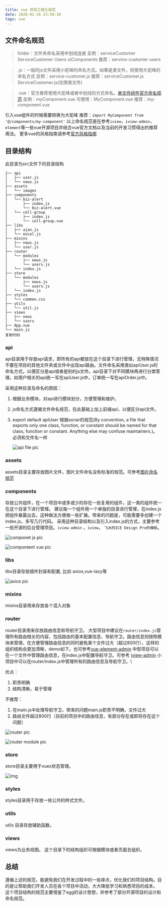 ```yaml
---
title: vue 项目工程化规范
date: 2020-02-26 23:50:10
tags: vue
---
```

## 文件命名规范

> folder：文件夹命名采用中划线连接
> 反例：serviceCustomer ServiceCustomer Users uiComponents
> 推荐：service-customer users

> .js：一般的js文件采用小驼峰的命名方式。如果是类文件，则使用大驼峰的命名方式
> 反例：service-customer.js
> 推荐：serviceCustomer.js ServiceCustomer.js(仅限类文件)

> .vue：官方推荐使用大驼峰或者中划线的方式命名。[单文件组件官方命名规范](https://cn.vuejs.org/v2/style-guide/#单文件组件文件的大小写-强烈推荐)
> 反例：myComponent.vue
> 可使用：MyComponent.vue
> 推荐：my-component.vue

引入vue组件的时候需要转换为大驼峰 推荐：`import MyComponent from '@/components/my-component'`
 以上命名规范是在参考`iview`，`iview-admin`，`element`等一些vue开源项目并结合vue官方文档以及当前的开发习惯得出的推荐用法。
 更多vue的风格指南请参考[官方风格指南](https://cn.vuejs.org/v2/style-guide/)

## 目录结构

此目录为src文件下的目录结构

```
├── api
│   ├── user.js
│   └── news.js
├── assets
│   └── images
├── components
│   └── biz-alert
│       ├── index.js
│       └── biz-alert.vue
│   └── cell-group
│       ├── index.js
│       └── cell-group.vue
├── libs
│   ├── ajax.js
│   └── excel.js
├── mixins
│   ├── news.js
│   └── user.js
├── router
│   └── modules
│       ├── news.js
│       └── users.js
│   └── index.js
├── store
│   └── modules
│       ├── news.js
│       └── users.js
│   └── index.js
├── styles
│   └── common.css
├── utils
│   └── util.js
├── views
│   ├── news
│   └── users
├── App.vue
└── main.js
复制代码
```

### api

api目录用于存放api请求，即所有的api都放在这个目录下进行管理，无特殊情况不要在项目的其他文件夹或文件中出现api路由。文件命名采用类似apiUser.js的命名方式，以便区分是api或者是别的js文件。api目录下对不同模块再进行分类管理，如用户相关的api统一写在apiUser.js中，订单统一写在apiOrder.js中。

采用这种目录及命名的原因：

1. 根据业务模块，对api进行模块划分，方便管理和维护。

2. js命名方式遵循文件命名规范，在此基础上加上前缀api，以便区分api文件。

3. export default apiUser 根据sonar的规范(By convention, a file that exports only one class, function, or constant should be named for that class, function or constant. Anything else may confuse maintainers.)。必须和文件名一样

   ![api file pic](https://user-gold-cdn.xitu.io/2019/6/21/16b7933c6e8ad417?imageView2/0/w/1280/h/960/format/webp/ignore-error/1)

### assets

assets目录主要存放图片文件，图片文件命名没有标准的规范。可参考[图片命名规范](https://guide.aotu.io/docs/name/image.html)

### components

存放公共组件，在一个项目中或多或少的存在一些复用的组件，这一类的组件统一在这个目录下进行管理。
 建议每一个组件用一个单独的目录进行管理，在index.js把组件暴露出去，这种做法方便做一些扩展。带来的问题是，可能需要多创建一个index.js，多写几行代码。
 采用这种目录结构以及引入index.js的方式，主要参考一些开源的后台管理项目。`iview-admin` ，`iview`， `飞冰的ICE Design Pro的模板`。

![componet js pic](https://user-gold-cdn.xitu.io/2019/6/21/16b7937d9759ee1f?imageView2/0/w/1280/h/960/format/webp/ignore-error/1)

![compontent vue pic](https://user-gold-cdn.xitu.io/2019/6/21/16b7936d94f2b942?imageView2/0/w/1280/h/960/format/webp/ignore-error/1)



### libs

libs目录存放插件封装和配置, 比如 axios,vue-lazy等

![axios pic](https://user-gold-cdn.xitu.io/2019/6/21/16b793a37dec15d8?imageView2/0/w/1280/h/960/format/webp/ignore-error/1)



### mixins

mixins目录用来存放各个混入对象

### router

router目录用来存放路由信息和导航守卫。
 大型项目中建议在`router/index.js`管理所有路由相关的内容，包括路由的基本配置信息、导航守卫。路由信息则按照模块来管理，在方便管理路由信息的同时避免某个文件过大（超过800行），这样的组织结构会更加清晰，demo如下。也可参考[vue-element-admin](https://github.com/PanJiaChen/vue-element-admin)
 中型项目可以在一个文件中管理路由信息，在index.js中配置导航守卫。可参考 [iview-admin](https://github.com/iview/iview-admin)
 小项目中可以在router/index.js中管理所有的路由信息及导航守卫。\

优点：

1. 职责明确
2. 结构清晰，易于管理

不推荐：

1. 在main.js中处理导航守卫，带来的问题main.js职责不明确，文件过大
2. 路由文件超过800行（目前的项目中的路由信息，有部分存在或即将存在这个问题）



![router pic](https://user-gold-cdn.xitu.io/2019/6/21/16b793d3f23c4e57?imageView2/0/w/1280/h/960/format/webp/ignore-error/1)

![router module pic](https://user-gold-cdn.xitu.io/2019/6/21/16b793db31d514c7?imageView2/0/w/1280/h/960/format/webp/ignore-error/1)



### store

store目录主要用于vuex状态管理。

![img](https://user-gold-cdn.xitu.io/2019/6/21/16b793edb9a3062b?imageView2/0/w/1280/h/960/format/webp/ignore-error/1)



### styles

styles目录用于存放一些公共的样式文件。

### utils

utils 目录存放辅助函数。

### views

views为业务视图。
 这个目录下的结构组织可根据模块或者页面去组织。

## 总结

遵循上述的规范，能避免我们在开发过程中的一些痒点，优化我们的项目结构。目的是让帮助我们开发人员在各个项目中流动，大大降低学习和熟悉项目的成本。
 这个项目结构的规范主要借鉴了egg的设计思想，并参考了部分开源项目的设计和命名规范。